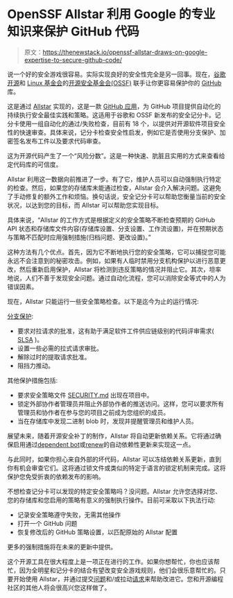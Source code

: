 # OpenSSF Allstar 利用 Google 的专业知识来保护 GitHub 代码

> 原文：<https://thenewstack.io/openssf-allstar-draws-on-google-expertise-to-secure-github-code/>

说一个好的安全游戏很容易。实际实现良好的安全性完全是另一回事。现在，[谷歌开源](https://opensource.google/)和 [Linux 基金会](https://training.linuxfoundation.org/training/course-catalog/?utm_content=inline-mention)的[开源安全基金会(OSSF)](https://openssf.org/) 联手让你更容易保护你的 [GitHub](https://github.com/) 库。

这是通过 [Allstar](https://github.com/ossf/allstar) 实现的，这是一款 [GitHub 应用](https://docs.github.com/en/developers/apps/getting-started-with-apps/about-apps#about-github-apps)，为 GitHub 项目提供自动化的持续执行安全最佳实践和策略。这适用于谷歌和 OSSF 新发布的安全记分卡。记分卡使用一组自动化的通过/失败检查，目前有 18 个，以提供对开源软件项目安全性的快速审查。具体来说，记分卡检查安全性启发，例如它是否使用分支保护、加密签名发布工件以及要求代码审查。

这为开源代码产生了一个“风险分数”。这是一种快速、肮脏且实用的方式来查看给定代码库的可信度。

Allstar 利用这一数据向前推进了一步。有了它，维护人员可以自动强制执行特定的检查。然后，如果您的存储库未能通过检查，Allstar 会介入解决问题。这避免了手动修复的额外工作和烦恼。换句话说，安全记分卡可以帮助您衡量当前的安全状况，以达到您的目标，而 Allstar 可以帮助您实现目标。

具体来说，“Allstar 的工作方式是根据定义的安全策略不断检查预期的 GitHub API 状态和存储库文件内容(存储库设置、分支设置、工作流设置)，并在预期状态与策略不匹配时应用强制措施(归档问题、更改设置)。”

这种方法有几个优点。首先，因为它不断地执行您的安全策略，它可以捕捉您可能永远不会注意到的秘密攻击。例如，如果有人临时禁用分支机构保护以进行恶意更改，然后重新启用保护，Allstar 将检测到违反策略的情况并阻止它。其次，坦率地说，人们不善于发现安全问题。通过自动化流程，您可以消除安全等式中的人为错误因素。

现在，Allstar 只能运行一些安全策略检查。以下是迄今为止的运行情况:

[分支保护](https://docs.github.com/en/github/administering-a-repository/defining-the-mergeability-of-pull-requests/about-protected-branches):

*   要求对拉请求的批准，这有助于满足软件工件供应链级别的代码评审需求( [SLSA](https://security.googleblog.com/2021/06/introducing-slsa-end-to-end-framework.html) )。
*   设置一些必需的拉式请求审批。
*   解除过时的提取请求批准。
*   阻挡力推动。

其他保护措施包括:

*   要求安全策略文件 [SECURITY.md](https://docs.github.com/en/code-security/getting-started/adding-a-security-policy-to-your-repository) 出现在项目中。
*   锁定外部协作者管理员并阻止外部协作者的推送访问。这样，您可以要求所有管理员和协作者在参与您的项目之前成为您组织的成员。
*   当在存储库中发现二进制 blob 时，发现并提醒管理员和维护人员。

展望未来，随着开源安全补丁的制作，Allstar 将自动更新依赖关系。它将通过确保启用通过[dependent bot](https://github.blog/2020-06-01-keep-all-your-packages-up-to-date-with-dependabot/)或[renew](https://github.com/renovatebot/renovate)的自动依赖性更新来实现这一点。

与此同时，如果你担心来自外部的坏代码，Allstar 可以冻结依赖关系更新，直到你有机会审查它们。这将通过锁文件或类似的特定于语言的锁定机制来完成。这将保护您免受折衷的依赖发布的影响。

不想检查记分卡可以发现的特定安全策略吗？没问题。Allstar 允许您选择对您、您的存储库和您启用的策略有意义的强制执行操作。目前可采取以下执法行动:

*   记录安全策略遵守失败，无需其他操作
*   打开一个 GitHub 问题
*   恢复修改后的 GitHub 策略设置，以匹配原始的 Allstar 配置

更多的强制措施将在未来的更新中提供。

这个开源工具在很大程度上是一项正在进行的工作。如果你想帮忙，你也应该帮忙，因为全明星和记分卡的结合有望改变安全游戏规则，他们会很乐意帮忙的。只要开始使用 Allstar，并通过提交[问题](https://github.com/ossf/allstar/issues)和/或拉动[请求](https://github.com/ossf/allstar/pulls)来帮助改进它。您和开源编程社区的其他人将会很高兴您这样做了。

<svg xmlns:xlink="http://www.w3.org/1999/xlink" viewBox="0 0 68 31" version="1.1"><title>Group</title> <desc>Created with Sketch.</desc></svg>